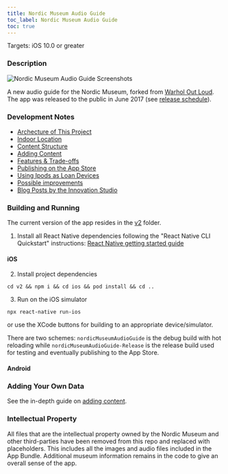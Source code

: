 ```yaml
---
title: Nordic Museum Audio Guide
toc_label: Nordic Museum Audio Guide
toc: true
---
```


Targets: iOS 10.0 or greater

### Description

![Nordic Museum Audio Guide Screenshots](assets/appScreenshots.png)

A new audio guide for the Nordic Museum, forked from [Warhol Out Loud](https://github.com/CMP-Studio/TheWarholOutLoud). The app was released to the public in June 2017 (see [release schedule](https://github.com/NordicMuseum/Nordic-Museum-Audio-Guide/releases)).

### Development Notes

* [Archecture of This Project](architecture.md)
* [Indoor Location](indoorLocation.md)
* [Content Structure](contentStructure.md)
* [Adding Content](addingContent.md)
* [Features & Trade-offs](features.md)
* [Publishing on the App Store](publishing.md)
* [Using Ipods as Loan Devices](ipods.md)
* [Possible improvements](improvements.md)
* [Blog Posts by the Innovation Studio](blogposts.md)

### Building and Running

The current version of the app resides in the [v2](https://github.com/Ambrosiani/Nordic-Museum-Audio-Guide/tree/master/v2) folder.

1. Install all React Native dependencies following the "React Native CLI Quickstart" instructions: 
[React Native getting started guide](https://facebook.github.io/react-native/docs/getting-started.html)

#### iOS
2. Install project dependencies  
  ```
  cd v2 && npm i && cd ios && pod install && cd ..
  ```  
3. Run on the iOS simulator  
  ```
  npx react-native run-ios
  ```
  or use the XCode buttons for building to an appropriate device/simulator.

There are two schemes: `nordicMuseumAudioGuide` is the debug build with hot reloading while `nordicMuseumAudioGuide-Release` is the release build used for testing and eventually publishing to the App Store.

#### Android

### Adding Your Own Data

See the in-depth guide on [adding content](addingContent.md).

### Intellectual Property

All files that are the intellectual property owned by the Nordic Museum and other third-parties have been removed from this repo and replaced with placeholders. This includes all the images and audio files included in the App Bundle. Additional museum information remains in the code to give an overall sense of the app.